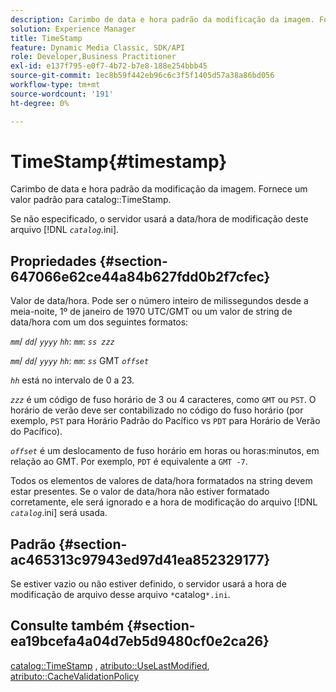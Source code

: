 ```yaml
---
description: Carimbo de data e hora padrão da modificação da imagem. Fornece um valor padrão para o catálogo TimeStamp.
solution: Experience Manager
title: TimeStamp
feature: Dynamic Media Classic, SDK/API
role: Developer,Business Practitioner
exl-id: e137f795-e0f7-4b72-b7e8-188e254bbb45
source-git-commit: 1ec8b59f442eb96c6c3f5f1405d57a38a86bd056
workflow-type: tm+mt
source-wordcount: '191'
ht-degree: 0%

---
```


# TimeStamp{#timestamp}

Carimbo de data e hora padrão da modificação da imagem. Fornece um valor padrão para catalog::TimeStamp.

Se não especificado, o servidor usará a data/hora de modificação deste arquivo [!DNL *`catalog`*.ini].

## Propriedades {#section-647066e62ce44a84b627fdd0b2f7cfec}

Valor de data/hora. Pode ser o número inteiro de milissegundos desde a meia-noite, 1º de janeiro de 1970 UTC/GMT ou um valor de string de data/hora com um dos seguintes formatos:

*`mm`*/  *`dd`*/  *`yyyy`* *`hh`*:  *`mm`*:  *`ss zzz`*

*`mm`*/  *`dd`*/  *`yyyy`* *`hh`*:  *`mm`*:  *`ss`* GMT  *`offset`*

*`hh`* está no intervalo de 0 a 23.

*`zzz`* é um código de fuso horário de 3 ou 4 caracteres, como  `GMT` ou  `PST`. O horário de verão deve ser contabilizado no código do fuso horário (por exemplo, `PST` para Horário Padrão do Pacífico vs `PDT` para Horário de Verão do Pacífico).

*`offset`* é um deslocamento de fuso horário em horas ou horas:minutos, em relação ao GMT. Por exemplo, `PDT` é equivalente a `GMT -7`.

Todos os elementos de valores de data/hora formatados na string devem estar presentes. Se o valor de data/hora não estiver formatado corretamente, ele será ignorado e a hora de modificação do arquivo [!DNL *`catalog`*.ini] será usada.

## Padrão {#section-ac465313c97943ed97d41ea852329177}

Se estiver vazio ou não estiver definido, o servidor usará a hora de modificação de arquivo desse arquivo `*`catalog`*.ini`.

## Consulte também {#section-ea19bcefa4a04d7eb5d9480cf0e2ca26}

[catalog::TimeStamp](../../../../../is-api/image-catalog/image-serving-api-ref/c-image-catalog-reference/c-image-svg-data-reference/c-image-data-reference/r-timestamp-cat.md#reference-59a27b72f4cb4a53a3baba83214c4ded) ,  [atributo::UseLastModified](../../../../../is-api/image-catalog/image-serving-api-ref/c-image-catalog-reference/c-attributes-reference/r-uselastmodified.md#reference-73ecc421e6864a38aec5a4775f06b8e8),  [atributo::CacheValidationPolicy](../../../../../is-api/image-catalog/image-serving-api-ref/c-image-catalog-reference/c-attributes-reference/r-cachevalidationpolicy.md#reference-e55e52fd749041718a9af69fa2027b57)
